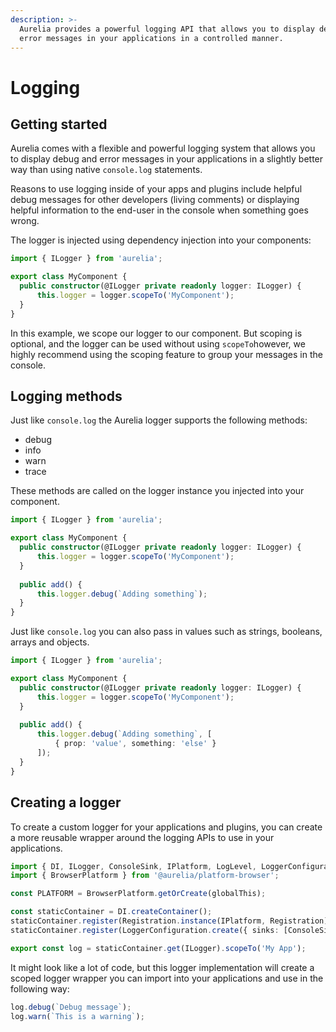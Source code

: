```yaml
---
description: >-
  Aurelia provides a powerful logging API that allows you to display debug and
  error messages in your applications in a controlled manner.
---
```


# Logging

## Getting started

Aurelia comes with a flexible and powerful logging system that allows you to display debug and error messages in your applications in a slightly better way than using native `console.log` statements.

Reasons to use logging inside of your apps and plugins include helpful debug messages for other developers (living comments) or displaying helpful information to the end-user in the console when something goes wrong.

The logger is injected using dependency injection into your components:

```typescript
import { ILogger } from 'aurelia';

export class MyComponent {
  public constructor(@ILogger private readonly logger: ILogger) {
      this.logger = logger.scopeTo('MyComponent');
  }
}
```

In this example, we scope our logger to our component. But scoping is optional, and the logger can be used without using `scopeTo`however, we highly recommend using the scoping feature to group your messages in the console.

## Logging methods

Just like `console.log` the Aurelia logger supports the following methods:

* debug
* info
* warn
* trace

These methods are called on the logger instance you injected into your component.

```typescript
import { ILogger } from 'aurelia';

export class MyComponent {
  public constructor(@ILogger private readonly logger: ILogger) {
      this.logger = logger.scopeTo('MyComponent');
  }
  
  public add() {
      this.logger.debug(`Adding something`);
  }
}
```

Just like `console.log` you can also pass in values such as strings, booleans, arrays and objects.

```typescript
import { ILogger } from 'aurelia';

export class MyComponent {
  public constructor(@ILogger private readonly logger: ILogger) {
      this.logger = logger.scopeTo('MyComponent');
  }
  
  public add() {
      this.logger.debug(`Adding something`, [
          { prop: 'value', something: 'else' }
      ]);
  }
}
```

## Creating a logger

To create a custom logger for your applications and plugins, you can create a more reusable wrapper around the logging APIs to use in your applications.

```typescript
import { DI, ILogger, ConsoleSink, IPlatform, LogLevel, LoggerConfiguration, Registration } from '@aurelia/kernel';
import { BrowserPlatform } from '@aurelia/platform-browser';

const PLATFORM = BrowserPlatform.getOrCreate(globalThis);

const staticContainer = DI.createContainer();
staticContainer.register(Registration.instance(IPlatform, Registration));
staticContainer.register(LoggerConfiguration.create({ sinks: [ConsoleSink], level: LogLevel.fatal }));

export const log = staticContainer.get(ILogger).scopeTo('My App');

```

It might look like a lot of code, but this logger implementation will create a scoped logger wrapper you can import into your applications and use in the following way:

```typescript
log.debug(`Debug message`);
log.warn(`This is a warning`);
```
